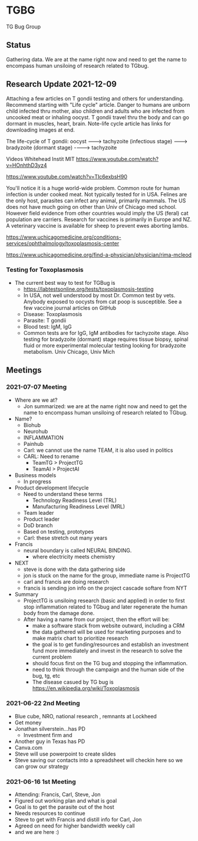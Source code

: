 # TGBG
TG Bug Group

## Status

Gathering data. We are at the name right now and need to get the name to encompass human unsiloing of research related to TGbug.

## Research Update 2021-12-09

Attaching a few articles on T gondii testing and others for understanding.  Recommend starting with "Life cycle" article.  Danger to humans are unborn child infected thru mother, also children and adults who are infected from uncooked meat or inhaling oocyst.  T gondii travel thru the body and can go dormant in muscles, heart, brain.  Note-life cycle article has links for downloading images at end.

The life-cycle of T gondii: oocyst ---> tachyzoite (infectious stage) ---> bradyzoite (dormant stage) ----> tachyzoite

Videos Whitehead Instit MIT
https://www.youtube.com/watch?v=HOnhthD3yz4 

https://www.youtube.com/watch?v=TIc6exbsH90

You'll notice it is a huge world-wide problem.  Common route for human infection is under cooked meat.  Not typically tested for in USA.  Felines are the only host, parasites can infect any animal, primarily mammals.  The US does not have much going on other than Univ of Chicago med school.  However field evidence from other countries would imply the US (feral) cat population are carriers.  Research for vaccines is primarily in Europe and NZ.  A veterinary vaccine is available for sheep to prevent ewes aborting lambs.

https://www.uchicagomedicine.org/conditions-services/ophthalmology/toxoplasmosis-center

https://www.uchicagomedicine.org/find-a-physician/physician/rima-mcleod



### Testing for Toxoplasmosis

- The current best way to test for TGBug is 
  - https://labtestsonline.org/tests/toxoplasmosis-testing
  - In USA, not well understood by most Dr.  Common test by vets. Anybody exposed to oocysts from cat poop is susceptible.  See a few vaccine journal articles  on GitHub
  - Disease: Toxoplasmosis
  - Parasite: T gondii
  - Blood test: IgM, IgG
  - Common tests are for  IgG, IgM antibodies for tachyzoite stage. Also  testing for bradyzoite (dormant) stage requires tissue biopsy, spinal fluid or more experimental molecular testing looking for bradyzoite metabolism. Univ Chicago, Univ Mich

## Meetings 

### 2021-07-07 Meeting

- Where are we at?
  - Jon summarized: we are at the name right now and need to get the name to encompass human unsiloing of research related to TGbug.
- Name?
  - Biohub 
  - Neurohub
  - INFLAMMATION
  - Painhub
  - Carl: we cannot use the name TEAM, it is also used in politics
  - CARL: Need to rename
    - TeamTG > ProjectTG
    - TeamAI > ProjectAI
- Business models
    - In progress
- Product development lifecycle 
    - Need to understand these terms
      - Technology Readiness Level (TRL)
      - Manufacturing Readiness Level (MRL)
    - Team leader
    - Product leader
    - DoD branch
    - Based on testing, prototypes
    - Carl: these stretch out many years
- Francis
  - neural boundary is called NEURAL BINDING.
    - where electricity meets chemistry
- NEXT
  - steve is done with the data gathering side
  - jon is stuck on the name for the group, immediate name is ProjectTG
  - carl and francis are doing research
  - francis is sending jon info on the project cascade softare from NYT
- Summary
  - ProjectTG is unsiloing research (basic and applied) in order to first stop inflammation related to TGbug and later regenerate the human body from the damage done.
  - After having a name from our project, then the effort will be:
    - make a software stack from website outward, including a CRM
    - the data gathered will be used for marketing purposes and to make matrix chart to prioritize research
    - the goal is to get funding/resources and establish an investment fund more immediately and invest in the research to solve the current problem
    - should focus first on the TG bug and stopping the inflammation.
    - need to think through the campaign and the human side of the bug, tg, etc
    - The disease casued by TG bug is https://en.wikipedia.org/wiki/Toxoplasmosis


### 2021-06-22 2nd Meeting

- Blue cube, NRO, national research , remnants at Lockheed
- Get money
- Jonathan silverstein…has PD
    - Investment firm and
- Another guy in Texas has PD
- Canva.com
- Steve will use powerpoint to create slides
- Steve saving our contacts into a spreadsheet will checkin here so we can grow our strategy

### 2021-06-16 1st Meeting

- Attending: Francis, Carl, Steve, Jon
- Figured out working plan and what is goal
- Goal is to get the parasite out of the host
- Needs resources to continue
- Steve to get with Francis and distill info for Carl, Jon
- Agreed on need for higher bandwidth weekly call
- and we are here :)


